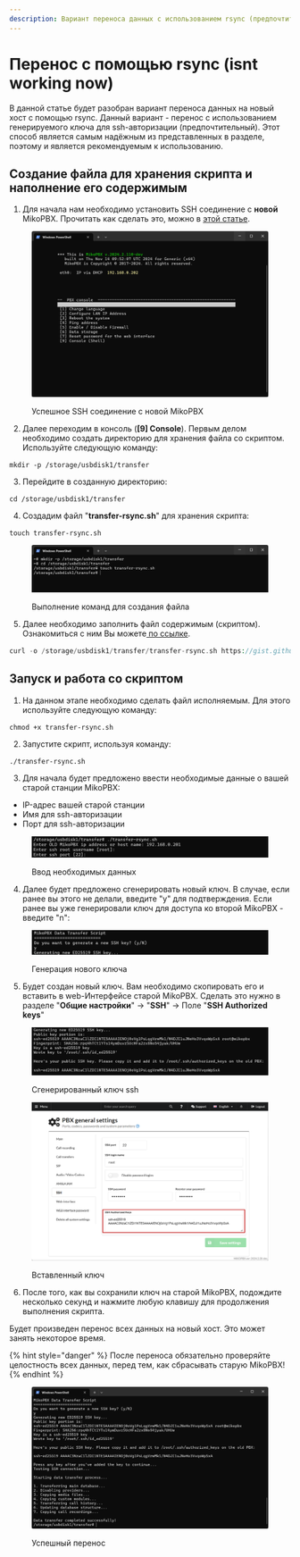 ```yaml
---
description: Вариант переноса данных с использованием rsync (предпочтительный)
---
```


# Перенос с помощью rsync (isnt working now)

В данной статье будет разобран вариант переноса данных на новый хост с помощью rsync. Данный вариант - перенос с использованием генерируемого ключа для ssh-авторизации (предпочтительный). Этот способ является самым надёжным из представленных в разделе, поэтому и является рекомендуемым к использованию.

## Создание файла для хранения скрипта и наполнение его содержимым <a href="#variant_3" id="variant_3"></a>

1. Для начала нам необходимо установить SSH соединение с **новой** MikoPBX. Прочитать как сделать это, можно в [этой статье](../../faq/troubleshooting/connecting-to-a-pbx-using-ssh/).&#x20;

<figure><img src="../../.gitbook/assets/sshConnection (2).png" alt=""><figcaption><p>Успешное SSH соединение с новой MikoPBX</p></figcaption></figure>

2. Далее переходим в консоль (**\[9] Console**). Первым делом необходимо создать директорию для хранения файла со скриптом. Используйте следующую команду:

```
mkdir -p /storage/usbdisk1/transfer
```

3. Перейдите в созданную директорию:

```
cd /storage/usbdisk1/transfer
```

4. Создадим файл "**transfer-rsync.sh**"  для хранения скрипта:

```
touch transfer-rsync.sh
```

<figure><img src="../../.gitbook/assets/firstPartOfCommands (1).png" alt=""><figcaption><p>Выполнение команд для создания файла</p></figcaption></figure>

5. Далее необходимо заполнить файл содержимым (скриптом). Ознакомиться с ним Вы можете[ по ссылке](https://gist.github.com/excla1mmm/c9891306b459cac0c7ea3c785ab0936e).

```php
curl -o /storage/usbdisk1/transfer/transfer-rsync.sh https://gist.githubusercontent.com/excla1mmm/c9891306b459cac0c7ea3c785ab0936e/raw/ec57ab60ee48112b4a16635e7b47955e5a044513/transfer-rsync.sh
```

## Запуск и работа со скриптом

1. На данном этапе необходимо сделать файл исполняемым. Для этого используйте следующую команду:

```
chmod +x transfer-rsync.sh
```

2. Запустите скрипт, используя команду:

```
./transfer-rsync.sh
```

3. Для начала будет предложено ввести необходимые данные о вашей старой станции MikoPBX:

* IP-адрес вашей старой станции
* Имя для ssh-авторизации
* Порт для ssh-авторизации

<figure><img src="../../.gitbook/assets/image.png" alt=""><figcaption><p>Ввод необходимых данных</p></figcaption></figure>

4. Далее будет предложено сгенерировать новый ключ. В случае, если ранее вы этого не делали, введите "y" для подтверждения. Если ранее вы уже генерировали ключ для доступа ко второй MikoPBX - введите "n":

<figure><img src="../../.gitbook/assets/image (1).png" alt=""><figcaption><p>Генерация нового ключа</p></figcaption></figure>

5. Будет создан новый ключ. Вам необходимо скопировать его и вставить в web-Интерфейсе старой MikoPBX. Сделать это нужно в разделе "**Общие настройки**" -> "**SSH**" -> Поле "**SSH Authorized keys**"

<figure><img src="../../.gitbook/assets/image (2).png" alt=""><figcaption><p>Сгенерированный ключ ssh</p></figcaption></figure>

<figure><img src="../../.gitbook/assets/SshAuthorizedKeysField.png" alt=""><figcaption><p>Вставленный ключ</p></figcaption></figure>

6. После того, как вы сохранили ключ на старой MikoPBX, подождите несколько секунд и нажмите любую клавишу для продолжения выполнения скрипта.

Будет произведен перенос всех данных на новый хост. Это может занять некоторое время.

{% hint style="danger" %}
После переноса обязательно проверяйте целостность всех данных, перед тем, как сбрасывать старую MikoPBX!
{% endhint %}

<figure><img src="../../.gitbook/assets/successfulTransfer.png" alt=""><figcaption><p>Успешный перенос</p></figcaption></figure>
